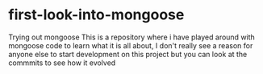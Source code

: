 # first-look-into-mongoose
Trying out mongoose
This is a repository where i have played around with mongoose code to learn what it is all about, 
I don't really see a reason for anyone else to start development on this project but you can look at the commmits to see how it evolved
